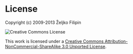 # License

Copyright (c) 2009-2013 Željko Filipin

![Creative Commons License](https://github.com/watir/watirbook/raw/master/images/cc.png)

This work is licensed under a [Creative Commons Attribution-NonCommercial-ShareAlike 3.0 Unported License](http://creativecommons.org/licenses/by-nc-sa/3.0/).

